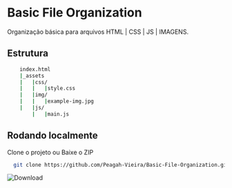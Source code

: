 # Basic File Organization

Organização básica para arquivos HTML | CSS | JS | IMAGENS.
## Estrutura
```bash
    index.html
    |_assets
    |	|css/
    |	|   |style.css
    |	|img/
    |	|   |example-img.jpg
    |  	|js/
        |   |main.js
```
## Rodando localmente

Clone o projeto ou Baixe o ZIP

```bash
  git clone https://github.com/Peagah-Vieira/Basic-File-Organization.git
```
![Download](https://github.com/Peagah-Vieira/Basic-File-Organization/assets/105545343/130729ab-e0c0-409e-a121-a6b4caa774f6)
